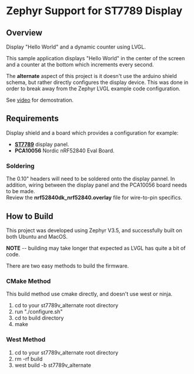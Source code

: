 # Zephyr Support for ST7789 Display

## Overview
Display "Hello World" and a dynamic counter using LVGL.  

This sample application displays "Hello World" in the center of the screen
and a counter at the bottom which increments every second. 

The **alternate** aspect of this project is it doesn't use the arduino shield schema, but rather directly configures the display device.
This was done in order to break away from the Zephyr LVGL example code configuration.

See [video](https://studio.youtube.com/video/sml6Ic_K4g4) for demostration.

## Requirements

Display shield and a board which provides a configuration
for example:

* [**ST7789**](https://www.aliexpress.us/item/3256805850192151.html) display panel.
* **PCA10056** Nordic nRF52840 Eval Board.

### Soldering
The 0.10" headers will need to be soldered onto the display pannel. In addition, wiring between the display panel and the PCA10056 board needs to be made.  
Review the **nrf52840dk_nrf52840.overlay** file for wire-to-pin specifics.

## How to Build
This project was developed using Zephyr V3.5, and successfully built on both Ubuntu and MacOS.  

**NOTE** -- building may take longer that expected as LVGL has quite a bit of code.

There are two easy methods to build the firmware.

### CMake Method
This build method use cmake directly, and doesn't use west or ninja.
1) cd to your st7789v_alternate root directory
2) run "./configure.sh"
3) cd to build directory
4) make

### West Method
1) cd to your st7789v_alternate root directory
2) rm -rf build
3) west build -b st7789v_alternate
